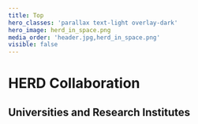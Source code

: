 ```yaml
---
title: Top
hero_classes: 'parallax text-light overlay-dark'
hero_image: herd_in_space.png
media_order: 'header.jpg,herd_in_space.png'
visible: false
---
```


# HERD Collaboration
## **Universities and Research Institutes**